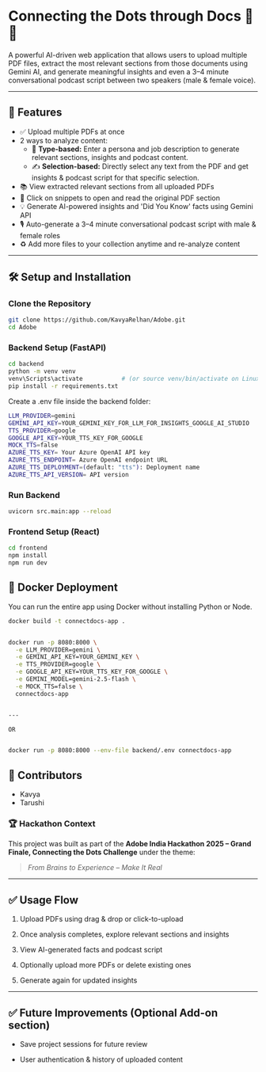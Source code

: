 # Connecting the Dots through Docs 🧠📄

A powerful AI-driven web application that allows users to upload multiple PDF files, extract the most relevant sections from those documents using Gemini AI, and generate meaningful insights and even a 3–4 minute conversational podcast script between two speakers (male & female voice).

---

## 🚀 Features

- ✅ Upload multiple PDFs at once
- 2 ways to analyze content:
  - 📌 **Type-based:** Enter a persona and job description to generate relevant sections, insights and podcast content.
  - ✍️ **Selection-based:** Directly select any text from the PDF and get insights & podcast script for that specific selection.
- 📚 View extracted relevant sections from all uploaded PDFs
- 🧐 Click on snippets to open and read the original PDF section
- 💡 Generate AI-powered insights and 'Did You Know' facts using Gemini API
- 🎙️ Auto-generate a 3–4 minute conversational podcast script with male & female roles
- ♻️ Add more files to your collection anytime and re-analyze content

---

## 🛠️ Setup and Installation

### Clone the Repository

```bash
git clone https://github.com/KavyaRelhan/Adobe.git
cd Adobe
```
### Backend Setup (FastAPI)
```bash
cd backend
python -m venv venv
venv\Scripts\activate           # (or source venv/bin/activate on Linux/Mac)
pip install -r requirements.txt
```
Create a .env file inside the backend folder:
```bash
LLM_PROVIDER=gemini
GEMINI_API_KEY=YOUR_GEMINI_KEY_FOR_LLM_FOR_INSIGHTS_GOOGLE_AI_STUDIO
TTS_PROVIDER=google
GOOGLE_API_KEY=YOUR_TTS_KEY_FOR_GOOGLE
MOCK_TTS=false
AZURE_TTS_KEY= Your Azure OpenAI API key
AZURE_TTS_ENDPOINT= Azure OpenAI endpoint URL
AZURE_TTS_DEPLOYMENT=(default: "tts"): Deployment name
AZURE_TTS_API_VERSION= API version
```

###  Run Backend
```bash
uvicorn src.main:app --reload
```

### Frontend Setup (React)
```bash
cd frontend
npm install
npm run dev
```

## 🐳 Docker Deployment 

You can run the entire app using Docker without installing Python or Node.

```bash
docker build -t connectdocs-app .


docker run -p 8080:8000 \
  -e LLM_PROVIDER=gemini \
  -e GEMINI_API_KEY=YOUR_GEMINI_KEY \
  -e TTS_PROVIDER=google \
  -e GOOGLE_API_KEY=YOUR_TTS_KEY_FOR_GOOGLE \
  -e GEMINI_MODEL=gemini-2.5-flash \
  -e MOCK_TTS=false \
  connectdocs-app


---

OR


docker run -p 8080:8000 --env-file backend/.env connectdocs-app

```

## 👥 Contributors


- Kavya
- Tarushi



### 🏆 Hackathon Context

This project was built as part of the **Adobe India Hackathon 2025 – Grand Finale, Connecting the Dots Challenge** under the theme:

> _From Brains to Experience – Make It Real_

---

## ✅ Usage Flow

1. Upload PDFs using drag & drop or click-to-upload

2. Once analysis completes, explore relevant sections and insights

3. View AI-generated facts and podcast script

4. Optionally upload more PDFs or delete existing ones

5. Generate again for updated insights

---

## ✅ Future Improvements (Optional Add-on section)

- Save project sessions for future review

- User authentication & history of uploaded content
